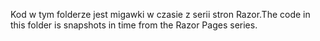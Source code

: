 <span data-ttu-id="1c699-101">Kod w tym folderze jest migawki w czasie z serii stron Razor.</span><span class="sxs-lookup"><span data-stu-id="1c699-101">The code in this folder is snapshots in time from the Razor Pages series.</span></span>
